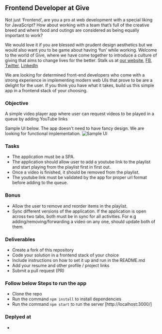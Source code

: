 ## Frontend Developer at Give

Not just ‘Frontend’, are you a pro at web development with a special liking for JavaScript? How about working with a team that’s full of the creative breed and where food and outings are considered as being equally important to work?

We would love it if you are blessed with prudent design aesthetics but we would also want you to be game about having ‘fun’ while working. Welcome to the world of Give, where we have come together to introduce a culture of giving that aims to change lives for the better.
Stalk us at [our website](https://www.giveindia.org/), [FB](https://www.facebook.com/GiveIndia/), [Twitter](https://twitter.com/giveindia/), [LinkedIn](https://www.linkedin.com/company/giveindia/)

We are looking for determined front-end developers who come with a strong experience in implementing modern web UIs that prove to be are a delight for the user. If you think you have what it takes, build us this simple app in a frontend stack of your choosing.

### Objective
A simple video player app where user can request videos to be played in a queue by adding YouTube links

Sample UI below. The app doesn't need to have fancy design. We are looking for functional implementation.
![Sample UI](https://d1v9g1a6pf512p.cloudfront.net/static/images/misc/ec4db85c-5e31-4427-9463-aec56061f61a-a.jpg)

### Tasks
- The application must be a SPA.
- The application should allow user to add a youtube link to the playlist and start playing from the playlist first in first out.
- Once a video is finished, it should be removed from the playlist.
- The youtube link must be validated by the app for proper url format before adding to the queue.

### Bonus

- Allow the user to remove and reorder items in the playlist.
- Sync different versions of the application. If the application is open across two tabs, both must be in sync for all activities. For e.g adding/removing/forwarding a video on any one, should update both of them.

### Deliverables
- Create a fork of this repository
- Code your solution in a frontend stack of your choice
- Include instructions on how to set it up and run in the README.md
- Add your resume and other profile / project links
- Submit a pull request (PR)

### Follow below Steps to run the app
- Clone the repo 
- Run the command `npm install` to install dependencies
- Run the command `npm start` to run the server [http://localhost:3000/]

### Deplyed at 
- 
